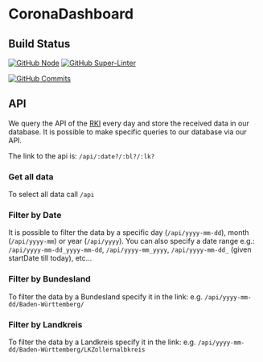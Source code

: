 # CoronaDashboard

## Build Status
[![GitHub Node](https://github.com/FelixGeisler/CoronaDashboard/workflows/Node.js%20CI/badge.svg)](https://github.com/actions/starter-workflows)
[![GitHub Super-Linter](https://github.com/FelixGeisler/CoronaDashboard/workflows/Lint%20Code%20Base/badge.svg)](https://github.com/marketplace/actions/super-linter)

[![GitHub Commits](https://img.shields.io/github/commit-activity/w/FelixGeisler/CoronaDashboard)](https://github.com/FelixGeisler/CoronaDashboard/commits/main)

## API
We query the API of the [RKI](https://npgeo-corona-npgeo-de.hub.arcgis.com/datasets/917fc37a709542548cc3be077a786c17_0) every day and store the received data in our database. It is possible to make specific queries to our database via our API. 

The link to the api is: `/api/:date?/:bl?/:lk?`

### Get all data
To select all data call `/api`

### Filter by Date
It is possible to filter the data by a specific day (`/api/yyyy-mm-dd`), month (`/api/yyyy-mm`) or year (`/api/yyyy`).
You can also specify a date range e.g.: `/api/yyyy-mm-dd_yyyy-mm-dd`, `/api/yyyy-mm_yyyy`, `/api/yyyy-mm-dd_` (given startDate till today), etc...

### Filter by Bundesland
To filter the data by a Bundesland specify it in the link: e.g. `/api/yyyy-mm-dd/Baden-Württemberg/`

### Filter by Landkreis
To filter the data by a Landkreis specify it in the link: e.g. `/api/yyyy-mm-dd/Baden-Württemberg/LKZollernalbkreis`
